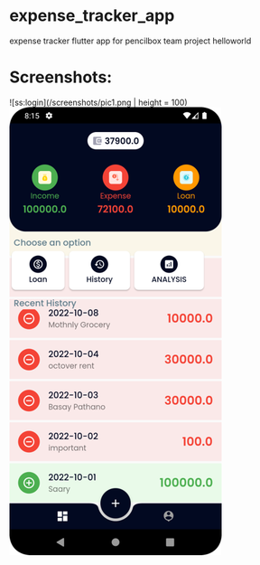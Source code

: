 # expense_tracker_app
expense tracker flutter app for pencilbox team project helloworld

# Screenshots:

![ss:login](/screenshots/pic1.png | height = 100)
![ss:dashboard](/screenshots/pic2.png)
